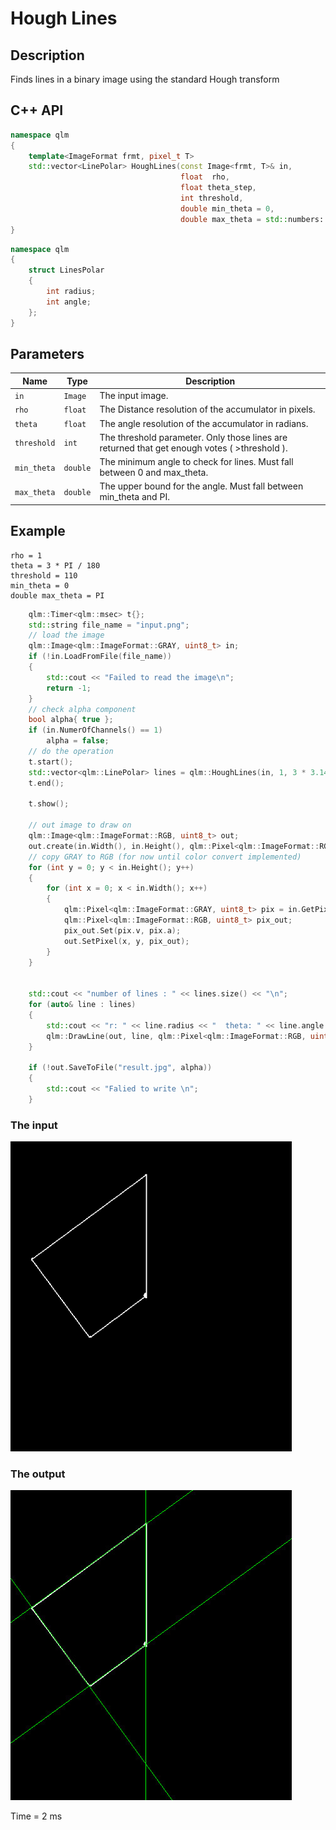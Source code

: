 # Hough Lines

## Description
Finds lines in a binary image using the standard Hough transform
## C++ API
```c++
namespace qlm
{
	template<ImageFormat frmt, pixel_t T>
	std::vector<LinePolar> HoughLines(const Image<frmt, T>& in,
									  float  rho, 
									  float theta_step, 
									  int threshold,
									  double min_theta = 0,
									  double max_theta = std::numbers::pi);
}
```
```c++
namespace qlm
{
	struct LinesPolar
	{
		int radius;
		int angle;
	};
}
```
## Parameters

| Name        | Type         | Description                                                                                  |
|-------------|--------------|----------------------------------------------------------------------------------------------|
| `in`        | `Image`      | The input image.                                                                             |
| `rho`       | `float`      | The Distance resolution of the accumulator in pixels.                                        |
| `theta`     | `float`      | The angle resolution of the accumulator in radians.                                          |
| `threshold` | `int`        | The threshold parameter. Only those lines are returned that get enough votes ( >threshold ). |
| `min_theta` | `double`     | The minimum angle to check for lines. Must fall between 0 and max_theta.                     |
| `max_theta` | `double`     | The upper bound for the angle. Must fall between min_theta and PI.                         |

## Example 
	rho = 1
	theta = 3 * PI / 180
	threshold = 110
	min_theta = 0
	double max_theta = PI

```c++
    qlm::Timer<qlm::msec> t{};
	std::string file_name = "input.png";
	// load the image
	qlm::Image<qlm::ImageFormat::GRAY, uint8_t> in;
	if (!in.LoadFromFile(file_name))
	{
		std::cout << "Failed to read the image\n";
		return -1;
	}
	// check alpha component
	bool alpha{ true };
	if (in.NumerOfChannels() == 1)
		alpha = false;
	// do the operation
	t.start();
	std::vector<qlm::LinePolar> lines = qlm::HoughLines(in, 1, 3 * 3.14f / 180, 110);
	t.end();

	t.show();

	// out image to draw on
	qlm::Image<qlm::ImageFormat::RGB, uint8_t> out;
	out.create(in.Width(), in.Height(), qlm::Pixel<qlm::ImageFormat::RGB, uint8_t>{ 0, 0, 0 });
	// copy GRAY to RGB (for now until color convert implemented)
	for (int y = 0; y < in.Height(); y++)
	{
		for (int x = 0; x < in.Width(); x++)
		{
			qlm::Pixel<qlm::ImageFormat::GRAY, uint8_t> pix = in.GetPixel(x, y);
			qlm::Pixel<qlm::ImageFormat::RGB, uint8_t> pix_out;
			pix_out.Set(pix.v, pix.a);
			out.SetPixel(x, y, pix_out);
		}
	}
	

	std::cout << "number of lines : " << lines.size() << "\n";
	for (auto& line : lines)
	{
		std::cout << "r: " << line.radius << "  theta: " << line.angle << "\n";
		qlm::DrawLine(out, line, qlm::Pixel<qlm::ImageFormat::RGB, uint8_t>{ 0,255,0 });
	}
	
	if (!out.SaveToFile("result.jpg", alpha))
	{
		std::cout << "Falied to write \n";
	}
```

### The input
![Input Image](input.png)
### The output
![Input Image](result.jpg)

Time = 2 ms

